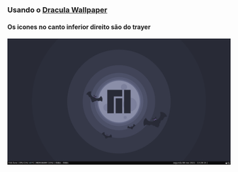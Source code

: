 ### Usando o [Dracula Wallpaper](https://draculatheme.com/wallpaper)

#### Os icones no canto inferior direito são do trayer

![Screenshot](./screenshot.png)
